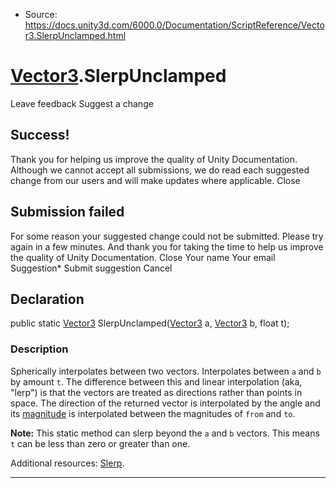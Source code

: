 * Source: https://docs.unity3d.com/6000.0/Documentation/ScriptReference/Vector3.SlerpUnclamped.html

#  [Vector3](https://docs.unity3d.com/6000.0/Documentation/ScriptReference/Vector3.html).SlerpUnclamped
Leave feedback
Suggest a change
## Success!
Thank you for helping us improve the quality of Unity Documentation. Although we cannot accept all submissions, we do read each suggested change from our users and will make updates where applicable.
Close
## Submission failed
For some reason your suggested change could not be submitted. Please <a>try again</a> in a few minutes. And thank you for taking the time to help us improve the quality of Unity Documentation.
Close
Your name Your email Suggestion* Submit suggestion
Cancel
## Declaration
public static [Vector3](https://docs.unity3d.com/6000.0/Documentation/ScriptReference/Vector3.html) SlerpUnclamped([Vector3](https://docs.unity3d.com/6000.0/Documentation/ScriptReference/Vector3.html) a, [Vector3](https://docs.unity3d.com/6000.0/Documentation/ScriptReference/Vector3.html) b, float t); 
### Description
Spherically interpolates between two vectors.
Interpolates between `a` and `b` by amount `t`. The difference between this and linear interpolation (aka, "lerp") is that the vectors are treated as directions rather than points in space. The direction of the returned vector is interpolated by the angle and its [magnitude](https://docs.unity3d.com/6000.0/Documentation/ScriptReference/Vector3-magnitude.html) is interpolated between the magnitudes of `from` and `to`.  
  
**Note:** This static method can slerp beyond the `a` and `b` vectors. This means `t` can be less than zero or greater than one.  
  
Additional resources: [Slerp](https://docs.unity3d.com/6000.0/Documentation/ScriptReference/Vector3.Slerp.html).
* * *
